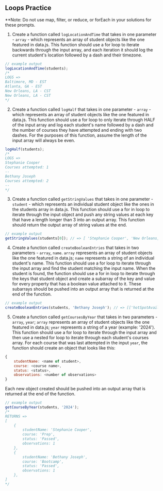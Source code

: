 ## Loops Practice
**Note: Do not use map, filter, or reduce, or forEach in your solutions for these prompts.

1. Create a function called `logLocationAndTime` that takes in one parameter - `array` - which represents an array of student objects like the one featured in data.js. This function should use a for loop to iterate backwards through the input array, and each iteration it should log the current student's location followed by a dash and their timezone.
```javascript
// example output
logLocationAndTime(students);
/*
LOGS =>
Baltimore, MD - EST
Atlanta, GA - EST
New Orleans, LA - CST
New Orleans, LA - CST
*/
```

2. Create a function called `logHalf` that takes in one parameter - `array` - which represents an array of student objects like the one featured in data.js. This function should use a for loop to only iterate through HALF of the input array and log each student's name followed by a dash and the number of courses they have attempted and ending with two dashes. For the purposes of this function, assume the length of the input array will always be even.
```javascript
logHalf(students);
/*
LOGS =>
Stephanie Cooper
Courses attempted: 1
--
Bethany Joseph
Courses attempted: 2
--
*/
```

3. Create a function called `getStringValues` that takes in one parameter - `student` - which represents an individual student object like the ones in the students array in data.js. This function should use a for in loop to iterate through the input object and push any string values at each key that have a length longer than 3 into an output array. This function should return the output array of string values at the end.
```javascript
// example output
getStringValues(students[0]); // => [ 'Stephanie Cooper', 'New Orleans, LA'];
```

4. Create a function called `createBooleanEntries` that takes in two parameters - `array`, `name`. `array` represents an array of student objects like the one featured in data.js; `name` represents a string of an individual student's name. This function should use a for loop to iterate through the input array and find the student matching the input name. When the student is found, the function should use a for in loop to iterate through the keys that student object and create a subarray of the key and value for every property that has a boolean value attached to it. These subarrays should be pushed into an output array that is returned at the end of the function.
```javascript
// example output
createBooleanEntries(students, 'Bethany Joseph'); // => [['hotSpotAvailability', true], ['transportation', false], ['newsLetterSubscription', true]]
```

5. Create a function called `getCoursesByYear` that takes in two parameters - `array`, `year`; `array` represents an array of student objects like the one featured in data.js; `year` represents a string of a year (example: '2024'). This function should use a for loop to iterate through the input array and then use a nested for loop to iterate through each student's courses array. For each course that was last attempted in the input `year`, the function should create an object that looks like this:
```javascript
{
    studentName: <name of student>,
    course: <course name>,
    status: <status>,
    observations: <number of observations>
}
```
Each new object created should be pushed into an output array that is returned at the end of the function.
```javascript
// example output
getCourseByYear(students, '2024'); 
/*
RETURNS =>
[
    {
        studentName: 'Stephanie Cooper', 
        course: 'Prep', 
        status: 'Passed', 
        observations: 1
    },
    {
        studentName: 'Bethany Joseph', 
        course: 'Bootcamp', 
        status: 'Passed', 
        observations: 1
    },
]
*/
```
